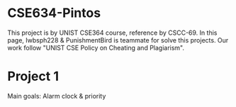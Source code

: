 # CSE634-Pintos
This project is by UNIST CSE364 course, reference by CSCC-69.
In this page, Iwbsph228 & PunishmentBird is teammate for solve this projects.
Our work follow "UNIST CSE Policy on Cheating and Plagiarism".

# Project 1
Main goals: Alarm clock & priority

